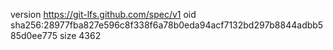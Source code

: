 version https://git-lfs.github.com/spec/v1
oid sha256:28977fba827e596c8f338f6a78b0eda94acf7132bd297b8844adbb585d0ee775
size 4362
